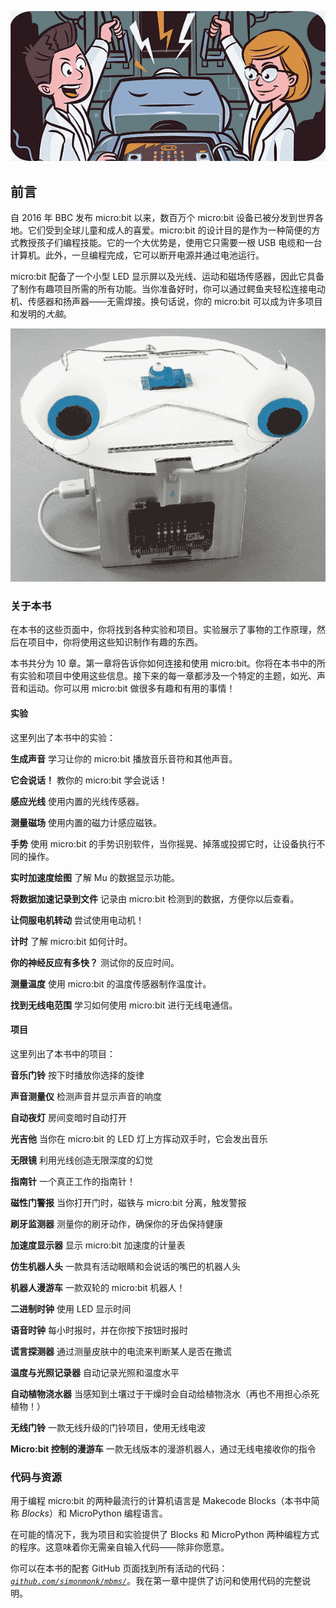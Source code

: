 ![Image](img/common1.jpg)

## 前言

自 2016 年 BBC 发布 micro:bit 以来，数百万个 micro:bit 设备已被分发到世界各地。它们受到全球儿童和成人的喜爱。micro:bit 的设计目的是作为一种简便的方式教授孩子们编程技能。它的一个大优势是，使用它只需要一根 USB 电缆和一台计算机。此外，一旦编程完成，它可以断开电源并通过电池运行。

micro:bit 配备了一个小型 LED 显示屏以及光线、运动和磁场传感器，因此它具备了制作有趣项目所需的所有功能。当你准备好时，你可以通过鳄鱼夹轻松连接电动机、传感器和扬声器——无需焊接。换句话说，你的 micro:bit 可以成为许多项目和发明的*大脑*。

![Image](img/f00xx-01.jpg)

### 关于本书

在本书的这些页面中，你将找到各种实验和项目。实验展示了事物的工作原理，然后在项目中，你将使用这些知识制作有趣的东西。

本书共分为 10 章。第一章将告诉你如何连接和使用 micro:bit。你将在本书中的所有实验和项目中使用这些信息。接下来的每一章都涉及一个特定的主题，如光、声音和运动。你可以用 micro:bit 做很多有趣和有用的事情！

#### 实验

这里列出了本书中的实验：

**生成声音** 学习让你的 micro:bit 播放音乐音符和其他声音。

**它会说话！** 教你的 micro:bit 学会说话！

**感应光线** 使用内置的光线传感器。

**测量磁场** 使用内置的磁力计感应磁铁。

**手势** 使用 micro:bit 的手势识别软件，当你摇晃、掉落或投掷它时，让设备执行不同的操作。

**实时加速度绘图** 了解 Mu 的数据显示功能。

**将数据加速记录到文件** 记录由 micro:bit 检测到的数据，方便你以后查看。

**让伺服电机转动** 尝试使用电动机！

**计时** 了解 micro:bit 如何计时。

**你的神经反应有多快？** 测试你的反应时间。

**测量温度** 使用 micro:bit 的温度传感器制作温度计。

**找到无线电范围** 学习如何使用 micro:bit 进行无线电通信。

#### 项目

这里列出了本书中的项目：

**音乐门铃** 按下时播放你选择的旋律

**声音测量仪** 检测声音并显示声音的响度

**自动夜灯** 房间变暗时自动打开

**光吉他** 当你在 micro:bit 的 LED 灯上方挥动双手时，它会发出音乐

**无限镜** 利用光线创造无限深度的幻觉

**指南针** 一个真正工作的指南针！

**磁性门警报** 当你打开门时，磁铁与 micro:bit 分离，触发警报

**刷牙监测器** 测量你的刷牙动作，确保你的牙齿保持健康

**加速度显示器** 显示 micro:bit 加速度的计量表

**仿生机器人头** 一款具有活动眼睛和会说话的嘴巴的机器人头

**机器人漫游车** 一款双轮的 micro:bit 机器人！

**二进制时钟** 使用 LED 显示时间

**语音时钟** 每小时报时，并在你按下按钮时报时

**谎言探测器** 通过测量皮肤中的电流来判断某人是否在撒谎

**温度与光照记录器** 自动记录光照和温度水平

**自动植物浇水器** 当感知到土壤过于干燥时会自动给植物浇水（再也不用担心杀死植物！）

**无线门铃** 一款无线升级的门铃项目，使用无线电波

**Micro:bit 控制的漫游车** 一款无线版本的漫游机器人，通过无线电接收你的指令

### 代码与资源

用于编程 micro:bit 的两种最流行的计算机语言是 Makecode Blocks（本书中简称 *Blocks*）和 MicroPython 编程语言。

在可能的情况下，我为项目和实验提供了 Blocks 和 MicroPython 两种编程方式的程序。这意味着你无需亲自输入代码——除非你愿意。

你可以在本书的配套 GitHub 页面找到所有活动的代码： *[`github.com/simonmonk/mbms/`](https://github.com/simonmonk/mbms/)*。我在第一章中提供了访问和使用代码的完整说明。
